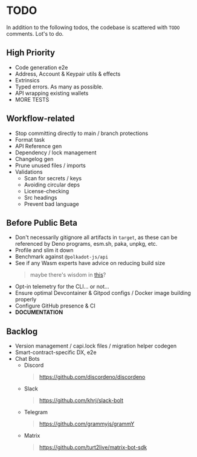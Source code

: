 # TODO

In addition to the following todos, the codebase is scattered with `TODO` comments. Lot's to do.

## High Priority

- Code generation e2e
- Address, Account & Keypair utils & effects
- Extrinsics
- Typed errors. As many as possible.
- API wrapping existing wallets
- MORE TESTS

## Workflow-related

- Stop committing directly to main / branch protections
- Format task
- API Reference gen
- Dependency / lock management
- Changelog gen
- Prune unused files / imports
- Validations
  - Scan for secrets / keys
  - Avoiding circular deps
  - License-checking
  - Src headings
  - Prevent bad language

## Before Public Beta

- Don't necessarily gitignore all artifacts in `target`, as these can be referenced by Deno programs, esm.sh, paka, unpkg, etc.
- Profile and slim it down
- Benchmark against `@polkadot-js/api`
- See if any Wasm experts have advice on reducing build size
  > maybe there's wisdom in [this](https://github.com/stusmall/wasm-udf-example/blob/main/adder/src/lib.rs)?
- Opt-in telemetry for the CLI... or not...
- Ensure optimal Devcontainer & Gitpod configs / Docker image building properly
- Configure GitHub presence & CI
- **DOCUMENTATION**

## Backlog

- Version management / capi.lock files / migration helper codegen
- Smart-contract-specific DX, e2e
- Chat Bots
  - Discord
    > https://github.com/discordeno/discordeno
  - Slack
    > https://github.com/khrj/slack-bolt
  - Telegram
    > https://github.com/grammyjs/grammY
  - Matrix
    > https://github.com/turt2live/matrix-bot-sdk
